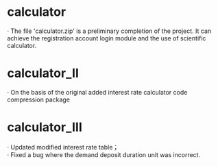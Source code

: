 # calculator
· The file 'calculator.zip' is a preliminary completion of the project. It can achieve the registration account login module and the use 
of scientific calculator.
# calculator_II
· On the basis of the original added interest rate calculator code compression package
# calculator_III
· Updated modified interest rate table；  
· Fixed a bug where the demand deposit duration unit was incorrect.
